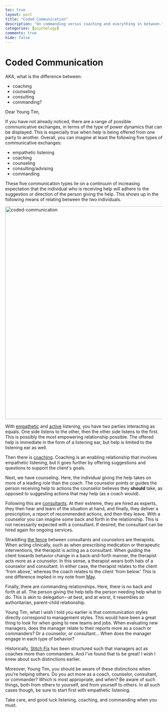 ```yaml
---
toc: true
layout: post
title: "Coded Communication"
description: "On commanding versus coaching and everything in between."
categories: [psychology]
comments: true
hide: false
---
```



# Coded Communication

AKA, what is the difference between:
- coaching
- counseling
- consulting
- commanding?

Dear Young Tim,

If you have not already noticed,
there are a range of possible communicative exchanges,
in terms of the type of power dynamics that can be displayed.
This is especially true when help is being offered from one party to another.
Overall, you can imagine at least the following five types of communicative
exchanges:
- empathetic listening
- coaching
- counseling
- consulting/advising
- commanding

These five communication types lie on a continuum of increasing expectation
that the individual who is receiving help will adhere to the
suggestion or direction of the person giving the help.
This shows up in the following means of relating between the two individuals.

<img src="{{ site.baseurl }}/images/2021-09-25_coded-communication-3.png" alt="coded-communication" width="680px">

With [empathetic](https://en.wikipedia.org/wiki/Nonviolent_Communication) and [active](https://positivepsychology.com/active-listening/) listening,
you have two parties interacting as equals.
One side listens to the other, then the other side listens to the first.
This is possibly the most empowering relationship possible.
The offered help is immediate in the form of a listening ear,
but help is limited to the listening ear as well.

Then there is [coaching](https://www.psychologytoday.com/us/therapy-types/coaching).
Coaching is an enabling relationship that involves empathetic listening,
but it goes further
by offering suggestions and questions to support the client's goals.

Next, we have counseling.
Here, the individual giving the help takes on more of a leading role
than the coach.
The counselor points or guides the person receiving help
to actions the counselor believes they **should** take,
as opposed to suggesting actions that may help (as a coach would).

Following this are [consultants](https://en.wikipedia.org/wiki/Consultant).
At their extreme, they are hired as experts,
they then hear and learn of the situation at hand,
and finally,
they deliver a prescription,
a report of recommended actions,
and then they leave.
With a counselor you can imagine some back and forth in the relationship.
This is not necessarily expected with a consultant.
If desired, the consultant can be hired again for ongoing services.

Straddling [the fence](https://doctorgresham.com/the-difference-between-coaching-consulting-counseling-and-psychotherapy/) between consultants and counselors are therapists.
When acting clinically, such as when prescribing medication or
therapeutic interventions,
the therapist is acting as a consultant.
When guiding the client towards behavior change in a back-and-forth manner,
the therapist acts more as a counselor.
In this sense, a therapist wears both hats of a counselor and consultant.
In either case, the therapist relates to the client 'from above,'
whereas the coach relates to the client 'from below.'
This is one difference implied in my note from [May](https://timothyb0912.github.io/blog/psychology/2021/05/30/Psychological-optimization.html).

Finally, there are commanding relationships.
Here, there is no back and forth at all.
The person giving the help tells the person needing help what to do.
This is akin to delegation--at best, and at worst, it resembles
an authoritarian, parent-child relationship.

Young Tim,
what I wish I told you earlier is that communication styles
directly correspond to management styles.
This would have been a great thing to look for
when going to new teams and jobs.
When evaluating new managers,
does the manager relate to their reports more as a coach or commanders?
Or a counselor, or consultant...
When does the manager engage in each type of behavior?

Historically, [Stitch Fix](https://cultivating-algos.stitchfix.com/) has been structured such that
managers act as coaches more than commanders.
And I've found that to be great!
I wish I knew about such distinctions earlier.

Moreover, Young Tim,
you should be aware of these distinctions when you're helping others.
Do you act more as a coach, counselor, consultant, or commander?
Which is most appropriate, and when?
Be aware of such things,
both from others to yourself,
and from yourself to others.
In all such cases though,
be sure to start first with empathetic listening.

Take care, and good luck listening, coaching, and commanding when you must.
